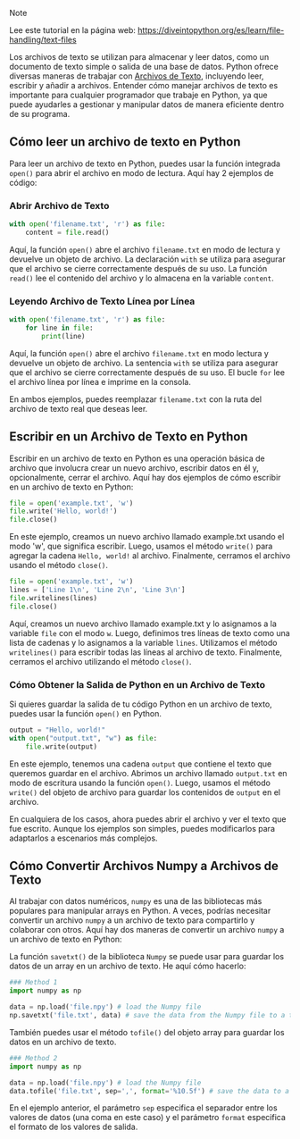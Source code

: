 > [!NOTE]
> Lee este tutorial en la página web: https://diveintopython.org/es/learn/file-handling/text-files

Los archivos de texto se utilizan para almacenar y leer datos, como un documento de texto simple o salida de una base de datos. Python ofrece diversas maneras de trabajar con [Archivos de Texto](https://en.wikipedia.org/wiki/Text_file), incluyendo leer, escribir y añadir a archivos. Entender cómo manejar archivos de texto es importante para cualquier programador que trabaje en Python, ya que puede ayudarles a gestionar y manipular datos de manera eficiente dentro de su programa.

## Cómo leer un archivo de texto en Python

Para leer un archivo de texto en Python, puedes usar la función integrada `open()` para abrir el archivo en modo de lectura. Aquí hay 2 ejemplos de código:

### Abrir Archivo de Texto

```python
with open('filename.txt', 'r') as file:
    content = file.read()
```

Aquí, la función `open()` abre el archivo `filename.txt` en modo de lectura y devuelve un objeto de archivo. La declaración `with` se utiliza para asegurar que el archivo se cierre correctamente después de su uso. La función `read()` lee el contenido del archivo y lo almacena en la variable `content`.

### Leyendo Archivo de Texto Línea por Línea

```python
with open('filename.txt', 'r') as file:
    for line in file:
        print(line)
```

Aquí, la función `open()` abre el archivo `filename.txt` en modo lectura y devuelve un objeto de archivo. La sentencia `with` se utiliza para asegurar que el archivo se cierre correctamente después de su uso. El bucle `for` lee el archivo línea por línea e imprime en la consola.

En ambos ejemplos, puedes reemplazar `filename.txt` con la ruta del archivo de texto real que deseas leer.

## Escribir en un Archivo de Texto en Python

Escribir en un archivo de texto en Python es una operación básica de archivo que involucra crear un nuevo archivo, escribir datos en él y, opcionalmente, cerrar el archivo. Aquí hay dos ejemplos de cómo escribir en un archivo de texto en Python:

```python
file = open('example.txt', 'w')
file.write('Hello, world!')
file.close()
```

En este ejemplo, creamos un nuevo archivo llamado example.txt usando el modo 'w', que significa escribir. Luego, usamos el método `write()` para agregar la cadena `Hello, world!` al archivo. Finalmente, cerramos el archivo usando el método `close()`.

```python
file = open('example.txt', 'w')
lines = ['Line 1\n', 'Line 2\n', 'Line 3\n']
file.writelines(lines)
file.close()
```

Aquí, creamos un nuevo archivo llamado example.txt y lo asignamos a la variable `file` con el modo `w`. Luego, definimos tres líneas de texto como una lista de cadenas y lo asignamos a la variable `lines`. Utilizamos el método `writelines()` para escribir todas las líneas al archivo de texto. Finalmente, cerramos el archivo utilizando el método `close()`.

### Cómo Obtener la Salida de Python en un Archivo de Texto

Si quieres guardar la salida de tu código Python en un archivo de texto, puedes usar la función `open()` en Python.

```python
output = "Hello, world!"
with open("output.txt", "w") as file:
    file.write(output)
```

En este ejemplo, tenemos una cadena `output` que contiene el texto que queremos guardar en el archivo. Abrimos un archivo llamado `output.txt` en modo de escritura usando la función `open()`. Luego, usamos el método `write()` del objeto de archivo para guardar los contenidos de `output` en el archivo.

En cualquiera de los casos, ahora puedes abrir el archivo y ver el texto que fue escrito. Aunque los ejemplos son simples, puedes modificarlos para adaptarlos a escenarios más complejos.

## Cómo Convertir Archivos Numpy a Archivos de Texto

Al trabajar con datos numéricos, `numpy` es una de las bibliotecas más populares para manipular arrays en Python. A veces, podrías necesitar convertir un archivo `numpy` a un archivo de texto para compartirlo y colaborar con otros. Aquí hay dos maneras de convertir un archivo `numpy` a un archivo de texto en Python:

La función `savetxt()` de la biblioteca `Numpy` se puede usar para guardar los datos de un array en un archivo de texto. He aquí cómo hacerlo:

```python
### Method 1
import numpy as np

data = np.load('file.npy') # load the Numpy file
np.savetxt('file.txt', data) # save the data from the Numpy file to a text file
```

También puedes usar el método `tofile()` del objeto array para guardar los datos en un archivo de texto.

```python
### Method 2
import numpy as np

data = np.load('file.npy') # load the Numpy file
data.tofile('file.txt', sep=',', format='%10.5f') # save the data to a text file
```

En el ejemplo anterior, el parámetro `sep` especifica el separador entre los valores de datos (una coma en este caso) y el parámetro `format` especifica el formato de los valores de salida.
